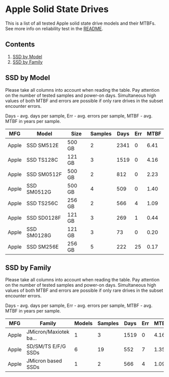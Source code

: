 Apple Solid State Drives
========================

This is a list of all tested Apple solid state drive models and their MTBFs. See
more info on reliability test in the [README](https://github.com/bsdhw/SMART).

Contents
--------

1. [ SSD by Model  ](#ssd-by-model)
2. [ SSD by Family ](#ssd-by-family)

SSD by Model
------------

Please take all columns into account when reading the table. Pay attention on the
number of tested samples and power-on days. Simultaneous high values of both MTBF
and errors are possible if only rare drives in the subset encounter errors.

Days - avg. days per sample,
Err  - avg. errors per sample,
MTBF - avg. MTBF in years per sample.

| MFG       | Model              | Size   | Samples | Days  | Err   | MTBF |
|-----------|--------------------|--------|---------|-------|-------|------|
| Apple     | SSD SM512E         | 500 GB | 2       | 2341  | 0     | 6.41   |
| Apple     | SSD TS128C         | 121 GB | 3       | 1519  | 0     | 4.16   |
| Apple     | SSD SM0512F        | 500 GB | 2       | 812   | 0     | 2.23   |
| Apple     | SSD SM0512G        | 500 GB | 4       | 509   | 0     | 1.40   |
| Apple     | SSD TS256C         | 256 GB | 2       | 566   | 4     | 1.09   |
| Apple     | SSD SD0128F        | 121 GB | 3       | 269   | 1     | 0.44   |
| Apple     | SSD SM0128G        | 121 GB | 3       | 73    | 0     | 0.20   |
| Apple     | SSD SM256E         | 256 GB | 5       | 222   | 25    | 0.17   |

SSD by Family
-------------

Please take all columns into account when reading the table. Pay attention on the
number of tested samples and power-on days. Simultaneous high values of both MTBF
and errors are possible if only rare drives in the subset encounter errors.

Days - avg. days per sample,
Err  - avg. errors per sample,
MTBF - avg. MTBF in years per sample.

| MFG       | Family                 | Models | Samples | Days  | Err   | MTBF |
|-----------|------------------------|--------|---------|-------|-------|------|
| Apple     | JMicron/Maxiotek ba... | 1      | 3       | 1519  | 0     | 4.16   |
| Apple     | SD/SM/TS E/F/G SSDs    | 6      | 19      | 552   | 7     | 1.35   |
| Apple     | JMicron based SSDs     | 1      | 2       | 566   | 4     | 1.09   |
